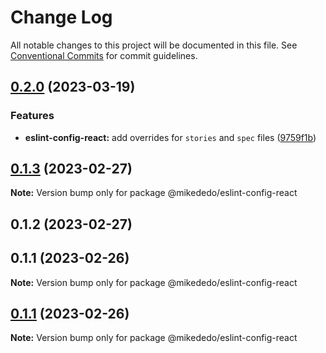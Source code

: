 # Change Log

All notable changes to this project will be documented in this file.
See [Conventional Commits](https://conventionalcommits.org) for commit guidelines.

## [0.2.0](https://github.com/mikededo/configs/compare/@mikededo/eslint-config-react@0.1.3...@mikededo/eslint-config-react@0.2.0) (2023-03-19)

### Features

- **eslint-config-react:** add overrides for `stories` and `spec` files ([9759f1b](https://github.com/mikededo/configs/commit/9759f1b533420dd46efe286846b570b2657a3c1a))

## [0.1.3](https://github.com/mikededo/configs/compare/@mikededo/eslint-config-react@0.1.2...@mikededo/eslint-config-react@0.1.3) (2023-02-27)

**Note:** Version bump only for package @mikededo/eslint-config-react

## 0.1.2 (2023-02-27)

## 0.1.1 (2023-02-26)

**Note:** Version bump only for package @mikededo/eslint-config-react

## [0.1.1](https://github.com/mikededo/configs/compare/v0.1.0...v0.1.1) (2023-02-26)

**Note:** Version bump only for package @mikededo/eslint-config-react
